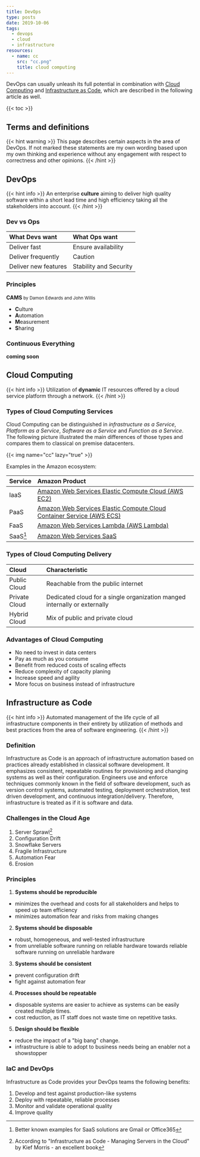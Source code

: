 ```yaml
---
title: DevOps
type: posts
date: 2019-10-06
tags:
  - devops
  - cloud
  - infrastructure
resources:
  - name: cc
    src: "cc.png"
    title: cloud computing
---
```


DevOps can usually unleash its full potential in combination with [Cloud Computing](#cloud-computing) and [Infrastructure as Code](#infrastructure-as-code), which are described in the following article as well.

<!--more-->

{{< toc >}}

## Terms and definitions

{{< hint warning >}}
This page describes certain aspects in the area of DevOps. If not marked these statements are my own wording based upon my own thinking and experience without any engagement with respect to correctness and other opinions.
{{< /hint >}}

## DevOps

{{< hint info >}}
An enterprise **culture** aiming to deliver high quality software within a short lead time and high efficiency taking all the stakeholders into account.
{{< /hint >}}

### Dev vs Ops

| What Devs want       | What Ops want          |
| :------------------- | :--------------------- |
| Deliver fast         | Ensure availability    |
| Deliver frequently   | Caution                |
| Deliver new features | Stability and Security |

### Principles

**CAMS**<small> by Damon Edwards and John Willis</small>

- **C**ulture
- **A**utomation
- **M**easurement
- **S**haring

### Continuous Everything

**coming soon**

## Cloud Computing

{{< hint info >}}
Utilization of **dynamic** IT resources offered by a cloud service platform through a network.
{{< /hint >}}

### Types of Cloud Computing Services

Cloud Computing can be distinguished in _infrastructure as a Service_, _Platform as a Service_, _Software as a Service_ and _Function as a Service_. The following picture illustrated the main differences of those types and compares them to classical on premise datacenters.

{{< img name="cc" lazy="true" >}}

Examples in the Amazon ecosystem:

| Service  | Amazon Product                                                                                                   |
| :------- | :--------------------------------------------------------------------------------------------------------------- |
| IaaS     | [Amazon Web Services Elastic Compute Cloud (AWS EC2)](https://aws.amazon.com/de/ec2/?nc2=h_m1)                   |
| PaaS     | [Amazon Web Services Elastic Compute Cloud Container Service (AWS ECS)](https://aws.amazon.com/de/ecs/?nc2=h_m1) |
| FaaS     | [Amazon Web Services Lambda (AWS Lambda)](https://aws.amazon.com/lambda/)                                        |
| SaaS[^1] | [Amazon Web Services SaaS](https://aws.amazon.com/de/partners/saas-on-aws/)                                      |

### Types of Cloud Computing Delivery

| Cloud         | Characteristic                                                            |
| :------------ | :------------------------------------------------------------------------ |
| Public Cloud  | Reachable from the public internet                                        |
| Private Cloud | Dedicated cloud for a single organization manged internally or externally |
| Hybrid Cloud  | Mix of public and private cloud                                           |

### Advantages of Cloud Computing

- No need to invest in data centers
- Pay as much as you consume
- Benefit from reduced costs of scaling effects
- Reduce complexity of capacity planing
- Increase speed and agility
- More focus on business instead of infrastructure

## Infrastructure as Code

{{< hint info >}}
Automated management of the life cycle of all infrastructure components in their entirety by utilization of methods and best practices from the area of software engineering.
{{< /hint >}}

### Definition

Infrastructure as Code is an approach of infrastructure automation based on practices already established in classical software development. It emphasizes consistent, repeatable routines for provisioning and changing systems as well as their configuration. Engineers use and enforce techniques commonly known in the field of software development, such as version control systems, automated testing, deployment orchestration, test driven development, and continuous integration/delivery. Therefore, infrastructure is treated as if it is software and data.

### Challenges in the Cloud Age

1. Server Sprawl[^2]
2. Configuration Drift
3. Snowflake Servers
4. Fragile Infrastructure
5. Automation Fear
6. Erosion

### Principles

1. **Systems should be reproducible**

- minimizes the overhead and costs for all stakeholders and helps to speed up team efficiency
- minimizes automation fear and risks from making changes

2. **Systems should be disposable**

- robust, homogeneous, and well-tested infrastructure
- from unreliable software running on reliable hardware towards reliable software running on unreliable hardware

3. **Systems should be consistent**

- prevent configuration drift
- fight against automation fear

4. **Processes should be repeatable**

- disposable systems are easier to achieve as systems can be easily created multiple times.
- cost reduction, as IT staff does not waste time on repetitive tasks.

5. **Design should be flexible**

- reduce the impact of a "big bang" change.
- infrastructure is able to adopt to business needs being an enabler not a showstopper

### IaC and DevOps

Infrastructure as Code provides your DevOps teams the following benefits:

1. Develop and test against production-like systems
2. Deploy with repeatable, reliable processes
3. Monitor and validate operational quality
4. Improve quality

[^1]: Better known examples for SaaS solutions are Gmail or Office365
[^2]: According to "Infrastructure as Code - Managing Servers in the Cloud" by Kief Morris - an excellent book
